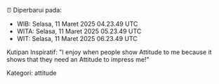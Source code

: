 ⏰ Diperbarui pada:
- WIB: Selasa, 11 Maret 2025 04.23.49 UTC
- WITA: Selasa, 11 Maret 2025 05.23.49 UTC
- WIT: Selasa, 11 Maret 2025 06.23.49 UTC

Kutipan Inspiratif:
"I enjoy when people show Attitude to me because it shows that they need an Attitude to impress me!"


Kategori: attitude

